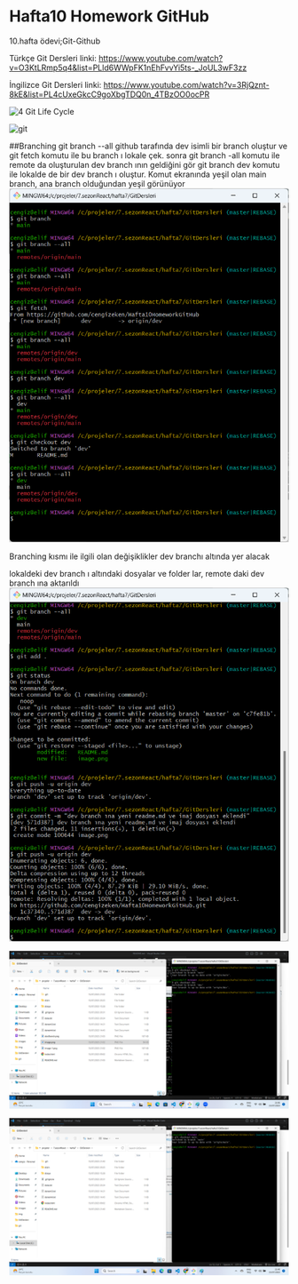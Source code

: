 # Hafta10 Homework GitHub

10.hafta ödevi;Git-Github

Türkçe Git Dersleri linki: https://www.youtube.com/watch?v=O3KtLRmp5q4&list=PLld6WWpFK1nEhFvvYi5ts-_JoUL3wF3zz

İngilizce Git Dersleri linki: https://www.youtube.com/watch?v=3RjQznt-8kE&list=PL4cUxeGkcC9goXbgTDQ0n_4TBzOO0ocPR

![4 Git Life Cycle](https://github.com/cengizeken/Hafta10HomeworkGitHub/assets/107314888/4a04bbfe-3787-4c54-ba99-9da6ba30b6e3)

![git](https://github.com/cengizeken/Hafta10HomeworkGitHub/assets/107314888/77e6a6ee-02d7-45e2-94af-e5fa5f253d19)

##Branching
git branch --all
github tarafında dev isimli bir branch oluştur ve
git fetch komutu ile bu branch ı lokale çek. sonra git branch -all komutu ile
remote da oluşturulan dev branch ının geldiğini gör
git branch dev komutu ile lokalde de bir dev branch ı oluştur. Komut ekranında yeşil olan main branch, ana branch olduğundan yeşil görünüyor
![Alt text](image.png)

Branching kısmı ile ilgili olan değişiklikler dev branchı altında yer alacak

lokaldeki dev branch ı altındaki dosyalar ve folder lar, remote daki dev branch ına aktarıldı
![Alt text](image-1.png)

![Dev Branch Görüntüsü](devBranch.png)

![Main Branch Görüntüsü](mainBranch.png)
